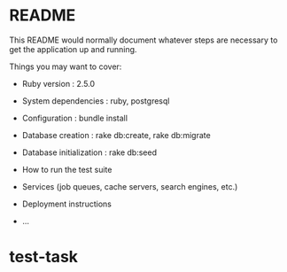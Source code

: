 # README

This README would normally document whatever steps are necessary to get the
application up and running.

Things you may want to cover:

* Ruby version : 2.5.0

* System dependencies : ruby, postgresql

* Configuration : bundle install

* Database creation : rake db:create, rake db:migrate

* Database initialization : rake db:seed

* How to run the test suite

* Services (job queues, cache servers, search engines, etc.)

* Deployment instructions

* ...
# test-task
